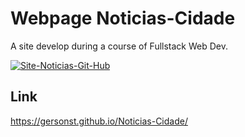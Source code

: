 # Webpage Noticias-Cidade
A site develop during a course of Fullstack Web Dev. 

<a href="https://ibb.co/sVsPsMz"><img src="https://i.ibb.co/JsrdrMg/Site-Noticias-Git-Hub.jpg" alt="Site-Noticias-Git-Hub" border="0"></a>

## Link
https://gersonst.github.io/Noticias-Cidade/

